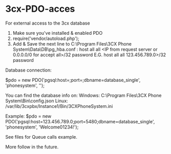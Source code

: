 # 3cx-PDO-acces
For external access to the 3cx database 

1. Make sure you've installed & enabled PDO
2. require('vendor/autoload.php'); 
3. Add & Save the next line to C:\Program Files\3CX Phone System\Data\DB\pg_hba.conf : 
        host	all 		all 		<IP from request server or 0.0.0.0/0 for accept all>/32	password
      E.G. host	all 		all 		123.456.789.0>/32	password

Database connection:


$pdo = new PDO('pgsql:host=<IP ADDRESS>;port=<PORT>;dbname=database_single', 'phonesystem', '<PASSWORD>');
  
  You can find the database info on:
  Windows: C:\Program Files\3CX Phone System\Bin\config.json
  Linux: /var/lib/3cxpbx/Instance1/Bin/3CXPhoneSystem.ini
  
  Example: $pdo = new PDO('pgsql:host=123.456.789.0;port=5480;dbname=database_single', 'phonesystem', 'Welcome01234!');
  
  
  See files for Queue calls example.
  
  More follow in the future.
